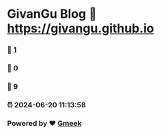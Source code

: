 # GivanGu Blog :link: https://givangu.github.io 
### :page_facing_up: [1](https://givangu.github.io/tag.html) 
### :speech_balloon: 0 
### :hibiscus: 9 
### :alarm_clock: 2024-06-20 11:13:58 
### Powered by :heart: [Gmeek](https://github.com/Meekdai/Gmeek)
